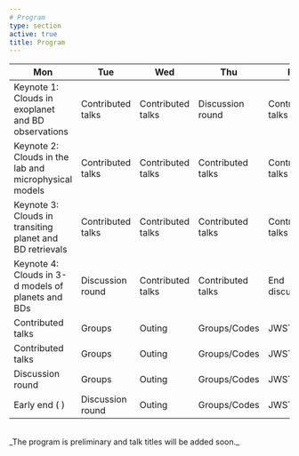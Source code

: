 ```yaml
---
# Program
type: section
active: true
title: Program
---
```


| Mon | Tue               | Wed               | Thu | Fri |
|---------------------------------|-------------------|-------------------|-----|--|
| Keynote 1: Clouds in exoplanet and BD observations  | Contributed talks | Contributed talks | Discussion round | Contributed talks       |
| Keynote 2: Clouds in the lab and microphysical models | Contributed talks | Contributed talks       | Contributed talks      | Contributed talks |
| Keynote 3: Clouds in transiting planet and BD retrievals | Contributed talks | Contributed talks       | Contributed talks      | Contributed talks |
| Keynote 4: Clouds in 3-d models of planets and BDs | Discussion round  | Contributed talks       | Contributed talks      | End discussion          |
| Contributed talks               | Groups            | Outing                  | Groups/Codes           | JWST                    |
| Contributed talks               | Groups            | Outing                  | Groups/Codes           | JWST                    |
| Discussion round                | Groups            | Outing                  | Groups/Codes           | JWST                    |
| Early end (<i class="fa-solid fa-beer-mug-empty"></i> )              | Discussion round  | Outing                  | Groups/Codes           | JWST                    |


<br>
<i class="fa-regular fa-calendar" style="font-size:26px";></i> _The program is preliminary and talk titles will be added soon._
